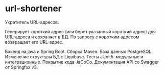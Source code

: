 # url-shortener
Укратитель URL-адресов.

Генерирует короткий адрес (или берет указанный короткий адрес) для URL-адреса и сохраняет в БД.
По запросу с коротким адресом возвращает его URL-адрес.

Бэкенд на java и Spring Boot. 
Сборка Maven. 
База данных PostgreSQL.
Изменение структуры БД с Liquibase.
Тесты JUnit5: модульные и интеграционные.
Покрытие кода JaCoCo.
Документация API со Swagger от Springfox v3.
